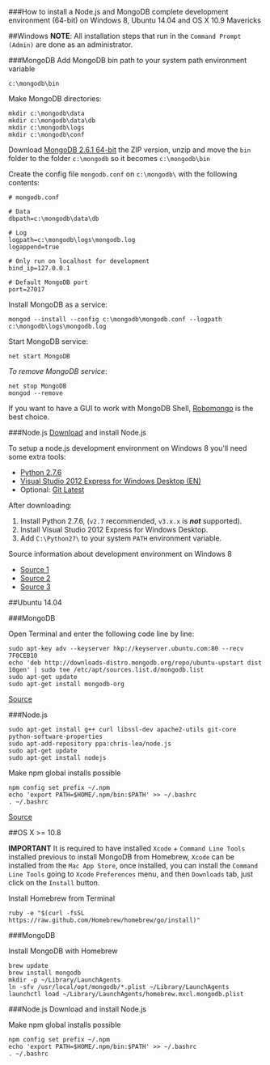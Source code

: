 ###How to install a Node.js and MongoDB complete development environment (64-bit) on Windows 8, Ubuntu 14.04 and OS X 10.9 Mavericks

##Windows
**NOTE**: All installation steps that run in the `Command Prompt (Admin)` are done as an administrator.

###MongoDB
Add MongoDB bin path to your system path environment variable

```
c:\mongodb\bin
```

Make MongoDB directories:

```
mkdir c:\mongodb\data
mkdir c:\mongodb\data\db
mkdir c:\mongodb\logs
mkdir c:\mongodb\conf
```

Download [MongoDB 2.6.1 64-bit](https://fastdl.mongodb.org/win32/mongodb-win32-x86_64-2008plus-2.6.1.zip) the ZIP version, unzip and move the `bin` folder to the folder `c:\mongodb` so it becomes `c:\mongodb\bin`

Create the config file `mongodb.conf` on `c:\mongodb\` with the following contents:

```
# mongodb.conf

# Data
dbpath=c:\mongodb\data\db

# Log
logpath=c:\mongodb\logs\mongodb.log
logappend=true

# Only run on localhost for development
bind_ip=127.0.0.1

# Default MongoDB port
port=27017
```

Install MongoDB as a service:

```
mongod --install --config c:\mongodb\mongodb.conf --logpath c:\mongodb\logs\mongodb.log
```

Start MongoDB service:

```
net start MongoDB
```

_To remove MongoDB service_:

```
net stop MongoDB
mongod --remove
```

If you want to have a GUI to work with MongoDB Shell, [Robomongo](http://robomongo.org) is the best choice.


###Node.js
[Download](http://nodejs.org/) and install Node.js

To setup a node.js development environment on Windows 8 you'll need some extra tools:


* [Python 2.7.6](https://www.python.org/ftp/python/2.7.6/python-2.7.6.amd64.msi)
* [Visual Studio 2012 Express for Windows Desktop (EN)](http://download.microsoft.com/download/1/F/5/1F519CC5-0B90-4EA3-8159-33BFB97EF4D9/VS2012_WDX_ENU.iso)
* Optional: [Git Latest](http://git-scm.com/download/win)

After downloading:

1. Install Python 2.7.6, (`v2.7` recommended, `v3.x.x` is __*not*__ supported).
2. Install Visual Studio 2012 Express for Windows Desktop.
3. Add `C:\Python27\` to your system `PATH` environment variable.



Source information about development environment on Windows 8
* [Source 1](http://stackoverflow.com/a/21366601/218418)
* [Source 2](https://github.com/TooTallNate/node-gyp#installation)
* [Source 3](http://stackoverflow.com/a/17934330/218418)



##Ubuntu 14.04


###MongoDB

Open Terminal and enter the following code line by line:

```
sudo apt-key adv --keyserver hkp://keyserver.ubuntu.com:80 --recv 7F0CEB10
echo 'deb http://downloads-distro.mongodb.org/repo/ubuntu-upstart dist 10gen' | sudo tee /etc/apt/sources.list.d/mongodb.list
sudo apt-get update
sudo apt-get install mongodb-org
```

[Source](http://docs.mongodb.org/manual/tutorial/install-mongodb-on-ubuntu/)

###Node.js

```
sudo apt-get install g++ curl libssl-dev apache2-utils git-core python-software-properties
sudo apt-add-repository ppa:chris-lea/node.js
sudo apt-get update
sudo apt-get install nodejs
```


Make npm global installs possible
```
npm config set prefix ~/.npm
echo 'export PATH=$HOME/.npm/bin:$PATH' >> ~/.bashrc 
. ~/.bashrc
```

[Source](http://stackoverflow.com/a/19379795/218418)


##OS X >= 10.8

**IMPORTANT** It is required to have installed `Xcode` + `Command Line Tools` installed previous to install MongoDB from Homebrew, `Xcode` can be installed from the `Mac App Store`, once installed, you can install the `Command Line Tools` going to `Xcode` `Preferences` menu, and then `Downloads` tab, just click on the `Install` button.

Install Homebrew from Terminal

```
ruby -e "$(curl -fsSL https://raw.github.com/Homebrew/homebrew/go/install)"
```

###MongoDB

Install MongoDB with Homebrew

```
brew update
brew install mongodb
mkdir -p ~/Library/LaunchAgents
ln -sfv /usr/local/opt/mongodb/*.plist ~/Library/LaunchAgents
launchctl load ~/Library/LaunchAgents/homebrew.mxcl.mongodb.plist
```

###Node.js
Download and install Node.js

Make npm global installs possible
```
npm config set prefix ~/.npm
echo 'export PATH=$HOME/.npm/bin:$PATH' >> ~/.bashrc 
. ~/.bashrc
```
















